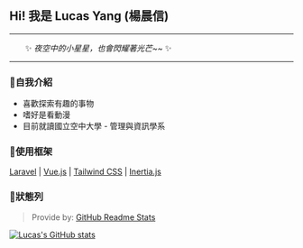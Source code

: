 ## Hi! 我是 Lucas Yang (楊晨信)

---

　　✨ *夜空中的小星星，也會閃耀著光芒~~* ✨

---

### 🎇自我介紹

* 喜歡探索有趣的事物
* 嗜好是看動漫
* 目前就讀國立空中大學 - 管理與資訊學系

### 🎇使用框架

[Laravel](https://laravel.com/) | [Vue.js](https://cn.vuejs.org/) | [Tailwind CSS](https://tailwindcss.com/) | [Inertia.js](https://inertiajs.com/)

### 🎇狀態列

> Provide by: [GitHub Readme Stats](https://github.com/anuraghazra/github-readme-stats)

[![Lucas's GitHub stats](https://github-readme-stats.vercel.app/api?username=ycs77&show_icons=true&theme=prussian)](https://lucas-yang.vercel.app/)
